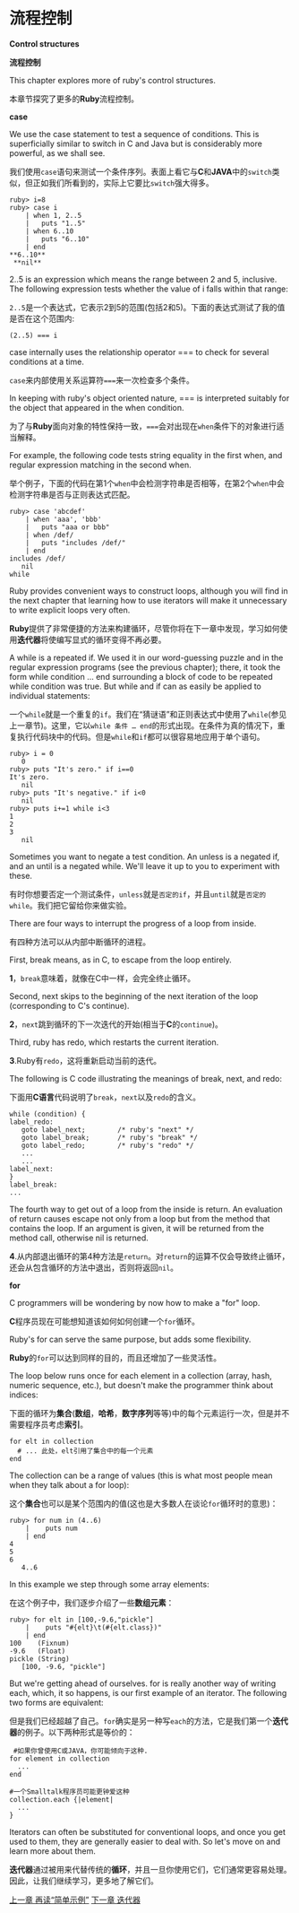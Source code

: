 # 流程控制
**Control structures**

**流程控制**

This chapter explores more of ruby's control structures.

本章节探究了更多的**Ruby**流程控制。

**case**

We use the case statement to test a sequence of conditions. This is superficially similar to switch in C and Java but is considerably more powerful, as we shall see.

我们使用`case`语句来测试一个条件序列。表面上看它与**C**和**JAVA**中的`switch`类似，但正如我们所看到的，实际上它要比`switch`强大得多。

```
ruby> i=8
ruby> case i
    | when 1, 2..5
    |   puts "1..5"
    | when 6..10
    |   puts "6..10"
    | end
**6..10**
 **nil**
```

2..5 is an expression which means the range between 2 and 5, inclusive. The following expression tests whether the value of i falls within that range:

`2..5`是一个表达式，它表示2到5的范围(包括2和5)。下面的表达式测试了我的值是否在这个范围内:

```
(2..5) === i
```

case internally uses the relationship operator === to check for several conditions at a time.

`case`来内部使用关系运算符`===`来一次检查多个条件。

In keeping with ruby's object oriented nature, === is interpreted suitably for the object that appeared in the when condition. 

为了与**Ruby**面向对象的特性保持一致，`===`会对出现在`when`条件下的对象进行适当解释。

For example, the following code tests string equality in the first when, and regular expression matching in the second when.

举个例子，下面的代码在第1个`when`中会检测字符串是否相等，在第2个`when`中会检测字符串是否与正则表达式匹配。

```
ruby> case 'abcdef'
    | when 'aaa', 'bbb'
    |   puts "aaa or bbb"
    | when /def/
    |   puts "includes /def/"
    | end
includes /def/
   nil
while
```

Ruby provides convenient ways to construct loops, although you will find in the next chapter that learning how to use iterators will make it unnecessary to write explicit loops very often.

**Ruby**提供了非常便捷的方法来构建循环，尽管你将在下一章中发现，学习如何使用**迭代器**将使编写显式的循环变得不再必要。

A while is a repeated if. We used it in our word-guessing puzzle and in the regular expression programs (see the previous chapter); there, it took the form while condition ... end surrounding a block of code to be repeated while condition was true. But while and if can as easily be applied to individual statements:

一个`while`就是一个重复的`if`。我们在“猜谜语”和正则表达式中使用了`while`(参见上一章节)。这里，它以`while 条件 … end`的形式出现。在条件为真的情况下，重复执行代码块中的代码。但是`while`和`if`都可以很容易地应用于单个语句。

```
ruby> i = 0
   0
ruby> puts "It's zero." if i==0
It's zero.
   nil
ruby> puts "It's negative." if i<0
   nil
ruby> puts i+=1 while i<3
1
2
3
   nil
```

Sometimes you want to negate a test condition. An unless is a negated if, and an until is a negated while. We'll leave it up to you to experiment with these.

有时你想要否定一个测试条件，`unless`就是`否定的if`，并且`until`就是`否定的while`。我们把它留给你来做实验。

There are four ways to interrupt the progress of a loop from inside. 

有四种方法可以从内部中断循环的进程。

First, break means, as in C, to escape from the loop entirely. 

**1**，`break`意味着，就像在C中一样，会完全终止循环。

Second, next skips to the beginning of the next iteration of the loop (corresponding to C's continue).

**2**，`next`跳到循环的下一次迭代的开始(相当于**C**的`continue`)。

 Third, ruby has redo, which restarts the current iteration. 

**3**.Ruby有`redo`，这将重新启动当前的迭代。

The following is C code illustrating the meanings of break, next, and redo:

下面用**C语言**代码说明了`break`，`next`以及`redo`的含义。

```
while (condition) {
label_redo:
   goto label_next;        /* ruby's "next" */
   goto label_break;       /* ruby's "break" */
   goto label_redo;        /* ruby's "redo" */
   ...
   ...
label_next:
}
label_break:
...
```

The fourth way to get out of a loop from the inside is return. An evaluation of return causes escape not only from a loop but from the method that contains the loop. If an argument is given, it will be returned from the method call, otherwise nil is returned.

**4**.从内部退出循环的第4种方法是`return`。对`return`的运算不仅会导致终止循环，还会从包含循环的方法中退出，否则将返回`nil`。

**for**

C programmers will be wondering by now how to make a "for" loop.

**C**程序员现在可能想知道该如何如何创建一个`for`循环。

Ruby's for can serve the same purpose, but adds some flexibility.

**Ruby**的`for`可以达到同样的目的，而且还增加了一些灵活性。

The loop below runs once for each element in a collection (array, hash, numeric sequence, etc.), but doesn't make the programmer think about indices:

下面的循环为**集合**(**数组**，**哈希**，**数字序列**等等)中的每个元素运行一次，但是并不需要程序员考虑**索引**。

```
for elt in collection
  # ... 此处，elt引用了集合中的每一个元素
end
```

The collection can be a range of values (this is what most people mean when they talk about a for loop):

这个**集合**也可以是某个范围内的值(这也是大多数人在谈论`for`循环时的意思)：

```
ruby> for num in (4..6)
    |    puts num
    | end
4
5
6
   4..6
```

In this example we step through some array elements:

在这个例子中，我们逐步介绍了一些**数组元素**：

```
ruby> for elt in [100,-9.6,"pickle"]
    |    puts "#{elt}\t(#{elt.class})"
    | end
100    (Fixnum)
-9.6   (Float)
pickle (String)
   [100, -9.6, "pickle"]
```

But we're getting ahead of ourselves. for is really another way of writing each, which, it so happens, is our first example of an iterator. The following two forms are equivalent:

但是我们已经超越了自己。`for`确实是另一种写`each`的方法，它是我们第一个**迭代器**的例子。以下两种形式是等价的：

```
 #如果你曾使用C或JAVA，你可能倾向于这种.
for element in collection
  ...
end
```

```
#一个Smalltalk程序员可能更钟爱这种
collection.each {|element|
  ...
}
```
Iterators can often be substituted for conventional loops, and once you get used to them, they are generally easier to deal with. So let's move on and learn more about them.

**迭代器**通过被用来代替传统的**循环**，并且一旦你使用它们，它们通常更容易处理。因此，让我们继续学习，更多地了解它们。

[上一章 再读“简单示例”](./backtoexamples.md "Back to the simple examples")
[下一章 迭代器](./iterators.md "Iterators")